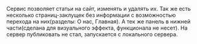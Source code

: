 Сервис позволяет статьи на сайт, изменять и удалять их.
Так же есть несколько страниц-заклущек без информации с возможностью перехода на них(разделы: О нас, Главная). А тек же панель в нижней части(сделана для визуального эффекта, функционала не несет).
На сервер публиковать не стал, запускается с локального сервера. 
